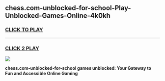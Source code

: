 
## chess.com-unblocked-for-school-Play-Unblocked-Games-Online-4k0kh
<h3>
<a href="https://premium76.site?title=chess.com-unblocked-for-school&ref=25A">CLICK TO PLAY</a></h3>
<hr>

<h3>
<a href="https://premium76.site?title=chess.com-unblocked-for-school&ref=25A">CLICK 2 PLAY</a>
  
</h3>

<a href="https://premium76.site?title=chess.com-unblocked-for-school&ref=25A"><img src="https://clearcache.store/games.png"></a>


**chess.com-unblocked-for-school games unblocked: Your Gateway to Fun and Accessible Online Gaming**

